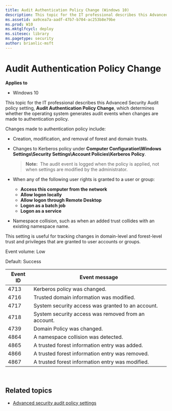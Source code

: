 ```yaml
---
title: Audit Authentication Policy Change (Windows 10)
description: This topic for the IT professional describes this Advanced Security Audit policy setting, Audit Authentication Policy Change, which determines whether the operating system generates audit events when changes are made to authentication policy.
ms.assetid: aa9cea7a-aadf-47b7-b704-ac253b8e79be
ms.prod: W10
ms.mktglfcycl: deploy
ms.sitesec: library
ms.pagetype: security
author: brianlic-msft
---
```


# Audit Authentication Policy Change

**Applies to**
-   Windows 10

This topic for the IT professional describes this Advanced Security Audit policy setting, **Audit Authentication Policy Change**, which determines whether the operating system generates audit events when changes are made to authentication policy.

Changes made to authentication policy include:

-   Creation, modification, and removal of forest and domain trusts.
-   Changes to Kerberos policy under **Computer Configuration\\Windows Settings\\Security Settings\\Account Policies\\Kerberos Policy**.

    > **Note:**  The audit event is logged when the policy is applied, not when settings are modified by the administrator.
     
-   When any of the following user rights is granted to a user or group:
    -   **Access this computer from the network**
    -   **Allow logon locally**
    -   **Allow logon through Remote Desktop**
    -   **Logon as a batch job**
    -   **Logon as a service**
-   Namespace collision, such as when an added trust collides with an existing namespace name.

This setting is useful for tracking changes in domain-level and forest-level trust and privileges that are granted to user accounts or groups.

Event volume: Low

Default: Success

| Event ID | Event message |
| - | - |
| 4713 | Kerberos policy was changed. | 
| 4716 | Trusted domain information was modified. | 
| 4717 | System security access was granted to an account. | 
| 4718 | System security access was removed from an account. | 
| 4739 | Domain Policy was changed. | 
| 4864 | A namespace collision was detected. | 
| 4865 | A trusted forest information entry was added. | 
| 4866 | A trusted forest information entry was removed. | 
| 4867 | A trusted forest information entry was modified. | 
 
## Related topics
 
 - [Advanced security audit policy settings](advanced-security-audit-policy-settings.md)
 
 
